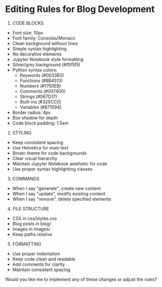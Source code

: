 # Editing Rules for Blog Development

1. CODE BLOCKS
- Font size: 10px
- Font family: Consolas/Monaco
- Clean background without lines
- Simple syntax highlighting
- No decorative elements
- Jupyter Notebook style formatting
- Silver/grey background (#f5f5f5)
- Python syntax colors:
  * Keywords (#0033B3)
  * Functions (#8B4513)
  * Numbers (#1750EB)
  * Comments (#007400)
  * Strings (#067D17)
  * Built-ins (#325CC0)
  * Variables (#871094)
- Border radius: 4px
- Box shadow for depth
- Code block padding: 1.5em

2. STYLING
- Keep consistent spacing
- Use Helvetica for main text
- Brown theme for code backgrounds
- Clear visual hierarchy
- Maintain Jupyter Notebook aesthetic for code
- Use proper syntax highlighting classes

3. COMMANDS
- When I say "generate", create new content
- When I say "update", modify existing content
- When I say "remove", delete specified elements

4. FILE STRUCTURE
- CSS in css/styles.css
- Blog posts in blog/
- Images in images/
- Keep paths relative

5. FORMATTING
- Use proper indentation
- Keep code clean and readable
- Add comments for clarity
- Maintain consistent spacing

Would you like me to implement any of these changes or adjust the rules? 